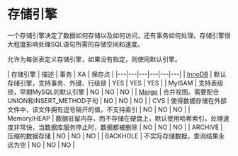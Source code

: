 # 存储引擎

一个存储引擎决定了数据如何存储以及如何访问，还有事务如何处理。存储引擎很大程度影响处理SQL语句所需的存储空间和速度。

允许为每张表定义存储引擎，如果没有指定，则使用默认引擎。

| 存储引擎 | 描述 | 事务 | XA | 保存点 |
|---|---|---|---|---|---|
| [InnoDB](innodb-engine.md) | 默认存储引擎，支持事务、外键、行级锁 | YES | YES | YES |
| MyISAM | 支持表级锁，早期MySQL的默认引擎 | NO | NO | NO |
| [Merge](merge-engine.md) | 合并视图。需要配合UNION和INSERT_METHOD子句 |  NO | NO | NO |
| CVS | 使得数据存储在外部文件中，该文件拥有逗号隔开的值，不支持索引 | NO | NO | NO |
| Memory/HEAP | 数据驻留内存，而不存储在硬盘上，默认使用哈希索引。处理速度非常快，当数据库服务停止时，数据都被删除  | NO | NO | NO |
| ARCHIVE | 压缩的数据存储 | NO | NO | NO |
| BACKHOLE | 不实际存储数据，查询结果永远为空 | NO | NO | NO |